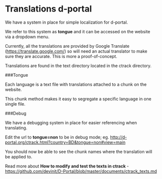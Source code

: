 Translations d-portal
==========================================

We have a system in place for simple localization for d-portal.

We refer to this system as **tongue** and it can be accessed on the website via a dropdown menu.

Currently, all the translations are provided by Google Translate (https://translate.google.com/) so will need an actual translator to make sure they are accurate. This is more a proof-of-concept.

Translations are found in the text directory located in the ctrack directory.


###Tongue

Each language is a text file with translations attached to a chunk on the website.

This chunk method makes it easy to segregate a specific language in one single file.


###Debug

We have a debugging system in place for easier referencing when translating.

Edit the url to **tongue=non** to be in debug mode; eg. http://d-portal.org/ctrack.html?country=BD&tongue=non#view=main

You should now be able to see the chunk names where the translation will be applied to.


Read more about **How to modify and test the texts in ctrack** - https://github.com/devinit/D-Portal/blob/master/documents/ctrack_texts.md

